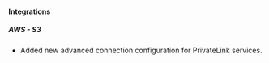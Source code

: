 
#### Integrations

##### AWS - S3

- Added new advanced connection configuration for PrivateLink services.

